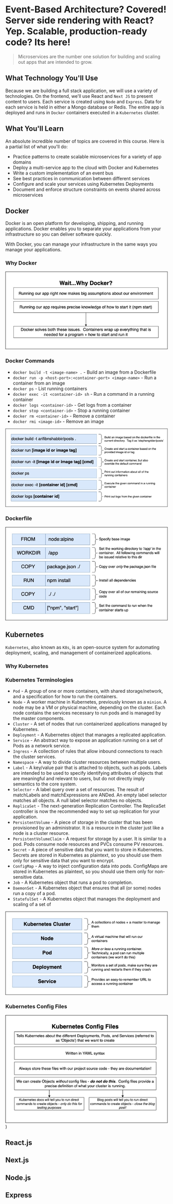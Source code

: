 # Event-Based Architecture? Covered! Server side rendering with React? Yep.  Scalable, production-ready code? Its here!

> Microservices are the number one solution for building and scaling out apps that are intended to grow.

## What Technology You'll Use

Because we are building a full stack application, we will use a variety of technologies. On the frontend, we'll use React and `Next JS` to present content to users. Each service is created using `Node` and `Express`. Data for each service is held in either a Mongo database or Redis. The entire app is deployed and runs in `Docker` containers executed in a `Kubernetes` cluster.

## What You'll Learn

An absolute incredible number of topics are covered in this course.  Here is a partial list of what you'll do:
 - Practice patterns to create scalable microservices for a variety of app domains
 - Deploy a multi-service app to the cloud with Docker and Kubernetes
 - Write a custom implementation of an event bus
 - See best practices in communication between different services
 - Configure and scale your services using Kubernetes Deployments
 - Document and enforce structure constraints on events shared across microservices

## Docker

Docker is an open platform for developing, shipping, and running applications. Docker enables you to separate your applications from your infrastructure so you can deliver software quickly.

With Docker, you can manage your infrastructure in the same ways you manage your applications.

### Why Docker
![Why Docker](assets/images/why-docker.jpeg)

### Docker Commands

 - `docker build -t <image-name> .` - Build an image from a Dockerfile
 - `docker run -p <host-port>:<container-port> <image-name>` - Run a container from an image
 - `docker ps` - List running containers
 - `docker exec -it <container-id> sh` - Run a command in a running container
 - `docker logs <container-id>` - Get logs from a container
 - `docker stop <container-id>` - Stop a running container
 - `docker rm <container-id>` - Remove a container
 - `docker rmi <image-id>` - Remove an image
  
![Docker Commands](assets/images/docker-commands.jpeg)

### Dockerfile
![Docker File](assets/images/docker-file.jpeg)

## Kubernetes

`Kubernetes`, also known as `K8s`, is an open-source system for automating deployment, scaling, and management of containerized applications.

### Why Kubernetes

### Kubernetes Terminologies

 - `Pod` - A group of one or more containers, with shared storage/network, and a specification for how to run the containers.
 - `Node` - A worker machine in Kubernetes, previously known as a `minion`. A node may be a VM or physical machine, depending on the cluster. Each node contains the services necessary to run pods and is managed by the master components.
 - `Cluster` - A set of nodes that run containerized applications managed by Kubernetes.
 - `Deployment` - A Kubernetes object that manages a replicated application.
 - `Service` - An abstract way to expose an application running on a set of Pods as a network service.
 - `Ingress` - A collection of rules that allow inbound connections to reach the cluster services.
 - `Namespace` - A way to divide cluster resources between multiple users.
 - `Label` - A key/value pair that is attached to objects, such as pods. Labels are intended to be used to specify identifying attributes of objects that are meaningful and relevant to users, but do not directly imply semantics to the core system.
 - `Selector` - A label query over a set of resources. The result of matchLabels and matchExpressions are ANDed. An empty label selector matches all objects. A null label selector matches no objects.
 - `ReplicaSet` - The next-generation Replication Controller. The ReplicaSet controller is now the recommended way to set up replication for your application.
 - `PersistentVolume` - A piece of storage in the cluster that has been provisioned by an administrator. It is a resource in the cluster just like a node is a cluster resource.
 - `PersistentVolumeClaim` - A request for storage by a user. It is similar to a pod. Pods consume node resources and PVCs consume PV resources.
 - `Secret` - A piece of sensitive data that you want to store in Kubernetes. Secrets are stored in Kubernetes as plaintext, so you should use them only for sensitive data that you want to encrypt.
 - `ConfigMap` - A way to inject configuration data into pods. ConfigMaps are stored in Kubernetes as plaintext, so you should use them only for non-sensitive data.
 - `Job` - A Kubernetes object that runs a pod to completion.
 - `DaemonSet` - A Kubernetes object that ensures that all (or some) nodes run a copy of a pod.
 - `StatefulSet` - A Kubernetes object that manages the deployment and scaling of a set of

![Kubernetes Terminologies](assets/images/k8s-terms.jpeg)

### Kubernetes Config Files
![Kubernetes Config Files](assets/images/k8-config-file.jpeg))

## React.js

## Next.js

## Node.js

## Express

